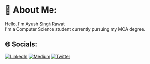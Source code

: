 # 💫 About Me:
Hello, I'm Ayush Singh Rawat<br>I'm a Computer Science student currently pursuing my MCA degree.
## 🌐 Socials:
[![LinkedIn](https://img.shields.io/badge/LinkedIn-%230077B5.svg?logo=linkedin&logoColor=white)](https://linkedin.com/in/https://www.linkedin.com/in/ayush-singh-rawat-340b24201/) [![Medium](https://img.shields.io/badge/Medium-12100E?logo=medium&logoColor=white)](https://medium.com/@https://ayush-rawat.medium.com/) [![Twitter](https://img.shields.io/badge/Twitter-%231DA1F2.svg?logo=Twitter&logoColor=white)](https://twitter.com/https://twitter.com/AyushSinghRaw18)  

